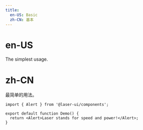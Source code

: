 ```yaml
---
title:
  en-US: Basic
  zh-CN: 基本
---
```


# en-US

The simplest usage.

# zh-CN

最简单的用法。

```tsx
import { Alert } from '@laser-ui/components';

export default function Demo() {
  return <Alert>Laser stands for speed and power!</Alert>;
}
```
